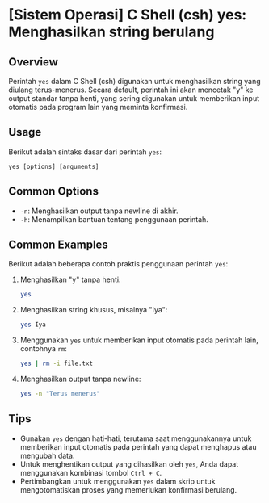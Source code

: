 # [Sistem Operasi] C Shell (csh) yes: Menghasilkan string berulang

## Overview
Perintah `yes` dalam C Shell (csh) digunakan untuk menghasilkan string yang diulang terus-menerus. Secara default, perintah ini akan mencetak "y" ke output standar tanpa henti, yang sering digunakan untuk memberikan input otomatis pada program lain yang meminta konfirmasi.

## Usage
Berikut adalah sintaks dasar dari perintah `yes`:

```
yes [options] [arguments]
```

## Common Options
- `-n`: Menghasilkan output tanpa newline di akhir.
- `-h`: Menampilkan bantuan tentang penggunaan perintah.

## Common Examples
Berikut adalah beberapa contoh praktis penggunaan perintah `yes`:

1. Menghasilkan "y" tanpa henti:
   ```bash
   yes
   ```

2. Menghasilkan string khusus, misalnya "Iya":
   ```bash
   yes Iya
   ```

3. Menggunakan `yes` untuk memberikan input otomatis pada perintah lain, contohnya `rm`:
   ```bash
   yes | rm -i file.txt
   ```

4. Menghasilkan output tanpa newline:
   ```bash
   yes -n "Terus menerus" 
   ```

## Tips
- Gunakan `yes` dengan hati-hati, terutama saat menggunakannya untuk memberikan input otomatis pada perintah yang dapat menghapus atau mengubah data.
- Untuk menghentikan output yang dihasilkan oleh `yes`, Anda dapat menggunakan kombinasi tombol `Ctrl + C`.
- Pertimbangkan untuk menggunakan `yes` dalam skrip untuk mengotomatiskan proses yang memerlukan konfirmasi berulang.